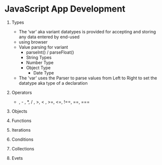 # JavaScript App Development
1. Types
    - The ‘var’ aka variant datatypes is provided for accepting and storing any data entered by end-used        
    - using browser
    - Value parsing for variant
        - parseInt() / parseFloat()
        - String Types
        - Number Type 
        - Object Type 
            - Date Type
    - The  'var' uses the Parser to parse values from Left to Right to set the datatype aka type of a 
        declaration        

2. Operators
    + , - , *, / , >, < , >=, <=, !==, ==, ===
3. Objects
4. Functions
5. Iterations
6. Conditions
7. Collections
8. Evets
